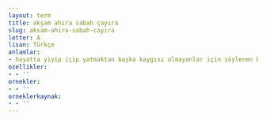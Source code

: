 ```yaml
---
layout: term
title: akşam ahıra sabah çayıra
slug: aksam-ahira-sabah-cayira
letter: A
lisan: Türkçe
anlamlar:
- hayatta yiyip içip yatmaktan başka kaygısı olmayanlar için söylenen bir söz
ozellikler:
- - ''
ornekler:
- - ''
orneklerkaynak:
- - ''
---
```

